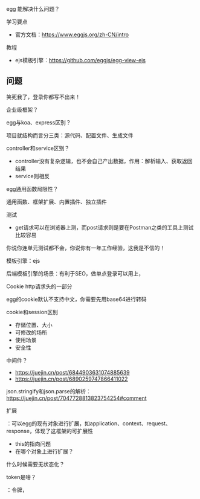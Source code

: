 egg 能解决什么问题？

学习要点

- 官方文档：https://www.eggjs.org/zh-CN/intro

教程

- ejs模板引擎：https://github.com/eggjs/egg-view-ejs

## 问题

笑死我了，登录你都写不出来！



企业级框架？

egg与koa、express区别？

项目就结构而言分三类：源代码、配置文件、生成文件

controller和service区别？

- controller没有复杂逻辑，也不会自己产出数据，作用：解析输入、获取返回结果
- service则相反

egg通用函数局限性？

通用函数、框架扩展、内置插件、独立插件

测试

- get请求可以在浏览器上测，而post请求则是要在Postman之类的工具上测试比较容易

你说你连单元测试都不会，你说你有一年工作经验，这我是不信的！

模板引擎：ejs

后端模板引擎的场景：有利于SEO，做单点登录可以用上，

Cookie http请求头的一部分

egg的cookie默认不支持中文，你需要先用base64进行转码

cookie和session区别

- 存储位置、大小
- 可修改的场所
- 使用场景
- 安全性

中间件？

- https://juejin.cn/post/6844903631074885639
- https://juejin.cn/post/6890259747866411022

json.stringify和json.parse的解析：https://juejin.cn/post/7047728813823754254#comment

扩展

：可以egg的现有对象进行扩展，如application、context、request、response，体现了这框架的可扩展性

- this的指向问题
- 在哪个对象上进行扩展？



什么时候需要无状态化？

token是啥？

：令牌，
